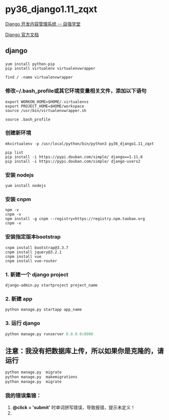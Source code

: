 # py36_django1.11_zqxt
[Django 开发内容管理系统 -- 自强学堂](https://code.ziqiangxuetang.com/django/django-cms-develop.html)

[Django 官方文档](https://docs.djangoproject.com/en/1.11/intro/install/)
## django 
### 

```
yum install python-pip
pip install virtualenv virtualenvwrapper

find / -name virtualenvwrapper
```

### 修改~/.bash_profile或其它环境变量相关文件，添加以下语句
```
export WORKON_HOME=$HOME/.virtualenvs
export PROJECT_HOME=$HOME/workspace
source /usr/bin/virtualenvwrapper.sh

source .bash_profile
```

### 创建新环境
```
mkvirtualenv -p /usr/local/python/bin/python3 py36_django1.11_zqxt

pip list
pip install -i https://pypi.douban.com/simple/ django==1.11.8
pip install -i https://pypi.douban.com/simple/ django-users2
```

### 安装 nodejs
```
yum install nodejs
```
### 安装 cnpm
```
npm -v
cnpm -v
npm install -g cnpm --registry=https://registry.npm.taobao.org
cnpm -v
```

### 安装指定版本bootstrap
```
cnpm install bootstrap@3.3.7
cnpm install jquery@3.2.1
cnpm install vue
cnpm install vue-router
```
### 1. 新建一个 django project
```
django-admin.py startproject project_name
```

### 2. 新建 app
```
python manage.py startapp app_name
```
### 3. 运行 django
```python
python manage.py runserver 0.0.0.0:8000
```

## 注意：我没有把数据库上传，所以如果你是克隆的，请运行
```python
python manage.py  migrate
python manage.py  makemigrations
python manage.py  migrate
```

### 我的错误集锦：
1. **@click = 'submit'** 时单词拼写错误，导致报错，提示未定义！
2. 
